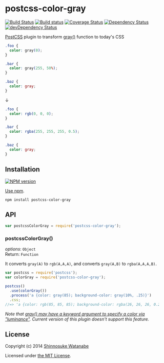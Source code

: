 # postcss-color-gray

[![Build Status](https://travis-ci.org/shinnn/postcss-color-gray.svg?branch=master)](https://travis-ci.org/shinnn/postcss-color-gray)
[![Build status](https://ci.appveyor.com/api/projects/status/elxtp9r45rr73cbj?svg=true)](https://ci.appveyor.com/project/ShinnosukeWatanabe/postcss-color-gray)
[![Coverage Status](https://img.shields.io/coveralls/shinnn/postcss-color-gray.svg)](https://coveralls.io/r/shinnn/postcss-color-gray)
[![Dependency Status](https://david-dm.org/shinnn/postcss-color-gray.svg)](https://david-dm.org/shinnn/postcss-color-gray)
[![devDependency Status](https://david-dm.org/shinnn/postcss-color-gray/dev-status.svg)](https://david-dm.org/shinnn/postcss-color-gray#info=devDependencies)

[PostCSS](https://github.com/postcss/postcss) plugin to transform [gray()](http://dev.w3.org/csswg/css-color/#grays) function to today's CSS

```css
.foo {
  color: gray(0);
}

.bar {
  color: gray(255, 50%);
}

.baz {
  color: gray;
}
```

↓

```css
.foo {
  color: rgb(0, 0, 0);
}

.bar {
  color: rgba(255, 255, 255, 0.5);
}

.baz {
  color: gray;
}
```

## Installation

[![NPM version](https://badge.fury.io/js/postcss-color-gray.svg)](https://www.npmjs.org/package/postcss-color-gray)

[Use npm](https://www.npmjs.org/doc/cli/npm-install.html).

```
npm install postcss-color-gray
```

## API

```javascript
var postcssColorGray = require('postcss-color-gray');
```

### postcssColorGray()

*options*: `Object`  
Return: `Function`

It converts `gray(A)` to `rgb(A,A,A)`, and converts `gray(A,B)` to `rgba(A,A,A,B)`.

```javascript
var postcss = require('postcss');
var colorGray = require('postcss-color-gray');

postcss()
  .use(colorGray())
  .process('a {color: gray(85); background-color: gray(10%, .25)}')
  .css;
//=> 'a {color: rgb(85, 85, 85); background-color: rgba(26, 26, 26, 0.25)}'
```

*Note that [gray() may have a keyword argument to specify a color via "luminance"](http://dev.w3.org/csswg/css-color/#issue-658bb235). Current version of this plugin doesn't support this feature.*

## License

Copyright (c) 2014 [Shinnosuke Watanabe](https://github.com/shinnn)

Licensed under [the MIT License](./LICENSE).
